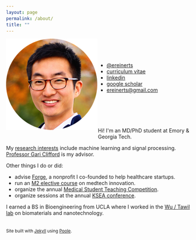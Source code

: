 ```yaml
---
layout: page
permalink: /about/
title: ""
---
```


<div>
    <div style="float: left; width: 50%; margin: 0px 0px 30px 0px;">
        <img src="/images/erik.png">
    </div>
    <div style="float: right; width: 50%; margin: 50px 0px 80px 0px;">
        <ul class="fa-ul">
            <li><i class="fa-li fa fa-twitter"></i><a href="http://www.twitter.com/ereinerts">@ereinerts</a></li>
            <li><i class="fa-li fa fa-file-text"></i><a href="https://dl.dropboxusercontent.com/u/1102315/Erik%20Reinertsen%20CV.pdf">curriculum vitae</a></li>
            <li><i class="fa-li fa fa-linkedin"></i><a href="http://www.linkedin.com/in/erikreinertsen/">linkedin</a></li>
            <li><i class="fa-li fa fa-graduation-cap"></i><a href="https://scholar.google.com/citations?user=iFS2ETsAAAAJ&hl=en&oi=ao">google scholar</a></li>
            <li><i class="fa-li fa fa-envelope"></i><a href="mailto:ereinerts@gmail.com">ereinerts@gmail.com</a></li>
        </ul>
    </div>
</div>

Hi! I'm an MD/PhD student at Emory & Georgia Tech.

My [research interests](http://erikreinertsen.com/research) include machine learning and signal processing. [Professor Gari Clifford](http://gdclifford.info/gari) is my advisor.

Other things I do or did:

+ advise [Forge](http://forgehealth.org), a nonprofit I co-founded to help healthcare startups.
+ run an [M2 elective course](http://erikreinertsen.com/iemed/) on medtech innovation.
+ organize the annual [Medical Student Teaching Competition](http://emorymstc.com/).
+ organize sessions at the annual [KSEA conference](http://www.ygtlc.org/).

I earned a BS in Bioengineering from UCLA where I worked in the [Wu / Tawil lab](http://wulab.seas.ucla.edu/) on biomaterials and nanotechnology.

<footer class="footer">
<small><br>
Site built with <a href="http://jekyllrb.com/" target="_blank">Jekyll</a> using <a href="http://getpoole.com/" target="_blank">Poole</a>.
</small>
</footer>
